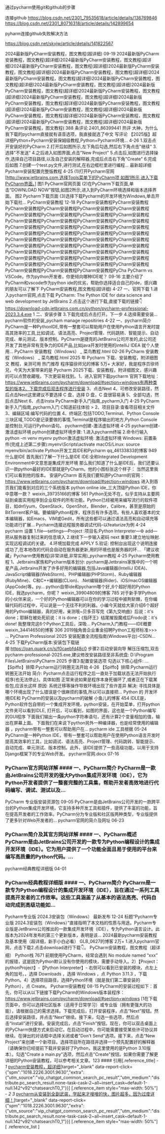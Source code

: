 通过pycharm使用git和github的步骤

连接github
https://blog.csdn.net/2301_79535618/article/details/136769846
https://blog.csdn.net/2301_80716318/article/details/142899654

pyharm连接github失败解决方法

https://blog.csdn.net/skvjw/article/details/141822567


2024最新版PyCharm安装教程，图文教程(超详细)
09-19
2024最新版PyCharm安装教程，图文教程(超详细)2024最新版PyCharm安装教程，图文教程(超详细)2024最新版PyCharm安装教程，图文教程(超详细)2024最新版PyCharm安装教程，图文教程(超详细)2024最新版PyCharm安装教程，图文教程(超详细)2024最新版PyCharm安装教程，图文教程(超详细)2024最新版PyCharm安装教程，图文教程(超详细)2024最新版PyCharm安装教程，图文教程(超详细)2024最新版PyCharm安装教程，图文教程(超详细)2024最新版PyCharm安装教程，图文教程(超详细)2024最新版PyCharm安装教程，图文教程(超详细)2024最新版PyCharm安装教程，图文教程(超详细)2024最新版PyCharm安装教程，图文教程(超详细)2024最新版PyCharm安装教程，图文教程(超详细)2024最新版PyCharm安装教程，图文教程(超详细)2024最新版PyCharm安装教程，图文教程(超详细)2024最新版PyCharm安装教程，图文教程(超详细)2024最新版PyCharm安装教程，图文教程(
388 条评论
2401_86399441
热评
大神，为什么我下载的pycharm直接就有语音选项，我直接就选了中文
写评论
【2025版】超详细Python+Pycharm安装保姆级教程,Python+Pycharm环境...
4-26
1.双击点开安装好的PyCharm 2.打开后如图所示,左下角后勾选,然后右下角点击"继续" 3.选择"不发送" 4.之后进入如图界面,点击"New Project" 5.点击后,如图进行选择操作,选择自己项目路径,以及自己安装的解释器,完成后点击右下角"Create" 6.完成后如图 7.创建一个test.py文件,进行测试,在右边框栏里进行编程...
最新超详细Pycharm安装配置完整版教程
4-25
(1)打开Pycharm官网[http://www.jetbrains.com,选择Tools菜单下的PyCharm项,如图1所示,进入下载PyCharm界面。] 图1 PyCharm官网页面 (2)在PyCharm下载页面,单击“DOWNLOAD NOW”按钮,如图2所示,进入到PyCharm环境选择和版本选择界面。 图2 Pycharm下载页面 (3)选择下载Pycharm的开发环境为Windows,单击开始下载社...
PyCharm安装教程
12-18
PyCharm安装教程PyCharm安装教程PyCharm安装教程PyCharm安装教程PyCharm安装教程PyCharm安装教程PyCharm安装教程PyCharm安装教程PyCharm安装教程PyCharm安装教程PyCharm安装教程PyCharm安装教程PyCharm安装教程PyCharm安装教程PyCharm安装教程PyCharm安装教程PyCharm安装教程PyCharm安装教程PyCharm安装教程PyCharm安装教程PyCharm安装教程PyCharm安装教程PyCharm安装教程PyCharm安装教程PyCharm安装教程PyCharm安装教程PyCharm安装教程PyCharm安装教程PyCharm安装教程PyCharm安装教程PyCharm安装教程PyCharm安装教程PyCharm安装教程PyCharm安装教程PyCharm安装教程PyCharm安装教程PyCharm安装教程PyCharm安装教程PyCharm安装教程PyCharm安装教程PyCharm安装教程PyCharm安装教程PyCharm安装教程PyCharm安装教程PyCharm安装教程PyCha
PyCharm vs VSCode，作为python开发者，你更倾向哪种IDE呢？
09-16
主要介绍了PyCharm和vscode作为python ide的优劣，帮助你选择适合自己的ide，感兴趣的朋友可以了解下
PyCharm安装教程,图文教程(超详细)
4-27
一、官网下载 1.进入pycharm官网,点击下载 PyCharm: The Python IDE for data science and web development by JetBrains 2.点击这个进行下载,直接下载的链接👇 https://download-cdn.jetbrains.com.cn/python/pycharm-professional-2023.3.4.exe 1 二、安装步骤 3.下载完成后点击打开。下一步 4.选择需要安装...
pycharm软件的安装_pycham manage repositiries
4-22
一、pycharm简介 PyCharm是一种PythonIDE,带有一整套可以帮助用户在使用Python语言开发时提高其效率的工具,比如调试、语法高亮、Project管理、代码跳转、智能提示、自动完成、单元测试、版本控制。PyCharm是捷克的JetBrains公司开发的,此公司还开发了其他非常有竞争力的IDE产品,比如java开发时使用的intelliJ IDEA 就个人使用...
PyCharm 安装教程（Windows） _ 菜鸟教程.html
02-26
PyCharm 安装教程（Windows） _ 菜鸟教程.html
2025 年 Pycharm 下载、安装教程，附详细图文 教程，亲测可用
热门推荐
程序猿徐师兄的博客
 5万+
大家好，我是程序员徐师兄，今天为大家带来的是 Pycharm 2025下载、安装教程，附详细图文，感兴趣的可以点赞收藏哦，下次更容易找到。1、进入官网下载pycharm 官网下载地址：https://www.jetbrains.com/pycharm/download/#section=windows有两种类型的版本2、下载完成后双击程序进行安装 3、点击Next 4、可修改安装路径，然后点击Next这里建议不要选择 C 盘，选择 D 盘，C 盘很容易满 5、全部勾选，然后点击Next 6、点击Insta
PyCharm新手入门指南_pycharm入门
4-25
PyCharm新手入门指南_pycharm入门 C知道前往体验 > 2、项目目录:查看项目相关文件 3、编辑区域:编写代码的位置 4、终端区:包括TODO,Terminal、Python Console三块区域,TODO是记录要做的事情,Terminal是程序输出的地方,Python Console是控制台,可运行Python语句。
pycharm创建-激活虚拟环境
4-25
pycharm创建-激活虚拟环境 python创建虚拟环境步骤: 1.进入pycharm终端 2.命令行输入python -m venv myenv python激活虚拟环境: 激活虚拟环境 Windows: 前置条件(完成上述第二步骤):myenv\Scripts\activate macOS/Linux: source myenv/bin/activate
Python开发工具IDE和Pycharm
qq_46133833的博客
 949
什么是IDE 首先我们了解一下什么是IDE IDE:全称Integrated Development Environment中文意思是集成开发环境 那么我们知道了什么是IDE后，我们还要认识一款python最好的IDE那就是PyCharm。他的小图标张这个样子： 当然这里我们可以看到他的版本。 安装PyCharm 首先我们要知道PyCharm的官网：https://www.jetbrains.com/pycharm/download/#section=windows 进入到首页我们能看到对应的三个系统版本
python online ide_三大顶级Python IDE，你中意哪一款？
weixin_39735166的博客
 561
Python无处不在，似乎支持从主要网站到桌面实用程序到企业软件的所有功能。Python已经被用来编写流行的软件项目，如dnf/yum，OpenStack，OpenShot，Blender，Calibre，甚至是原始的BitTorrent客户端。要编辑Python程序，程序员有许多选项。有些人喜欢基本的文本编辑器，如Emacs、VIM或Gedit，所有这些都可以通过语法高亮和自动填充等功能进行扩展...
Pycharm连接远程服务器调试代码–以featurize为例
4-24
pycharm 设置 1.file—settings—Project :项目名:Python Interpreter—⚙️ add—把从服务器复制过来的信息填入 2.继续下一步输入密码 next 重要3.建立地址映射. 实现远程调试的关键。 4.环境加载完成 APPLY 5.验证: 控制台出现这个说明连接成功了,在本地改的代码会自动在服务器更新,用的环境也是服务器的环...
「建议收藏」Pycharm使用教程(非常详细,非常实用)_pycharm教程
4-25
Pycharm使用教程 1、Jetbrains家族和Pycharm版本划分: pycharm是Jetbrains家族中的一个明星产品,Jetbrains开发了许多好用的编辑器,包括Java编辑器(IntelliJ IDEA)、JavaScript编辑器(WebStorm)、PHP编辑器(PHPStorm)、Ruby编辑器(RubyMine)、C和C++编辑器(CLion)、.Net编辑器(Rider)、iOS/macOS编辑器(AppCode)等。py...
python自带ide和pycharm哪个好_6个超好用的Python IDE，我选pycharm，你呢？
weixin_39904809的博客
 785
对于新手学Python的小伙伴来说，一个好的Python编辑器可以在你的学习过程中披荆斩棘，在你编辑代码的过程中，可以说是一个无往不利的利器。小编今天就给大家介绍6个超好用的Python编辑器，真的好用，亲测哦~贝多芬写完《第九交响曲》后说：it's done；耶稣在被处死前说：it is done；《指环王》结尾摧毁魔戒后Frodo说：it's done! 我整理完这6个Python工具后，深吸...
PyCharm入门教程——IDE概要
weixin_34414650的博客
 306
2019独角兽企业重金招聘Python工程师标准>>> ...
PyCharm Professional 2025 安装配置全流程指南(Windows平台)-CSDN...
4-25
下载PyCharm版本:安装包下载链接:https://pan.quark.cn/s/f0caebfd48c0 步骤2:启动安装向导 解压压缩包,双击pycharm-professional-2025.exe,建议修改安装路径至非系统盘: D:\Program Files\JetBrains\PyCharm 2025 步骤3:配置安装选项 勾选以下核心组件: ...
【Spiffo】排障:Pycharm运行转圈无法开始
4-26
【Spiffo】排障:Pycharm运行转圈无法开始 简介: Pycharm点击运行程序之后一直处于加载状态无法开始执行程序(也无法停止)。具体如图 正常来说如果是程序本身死循环了,或者正在下载某些包,应该长这样 原因: 系统迁移等操作导致环境出现了些许差异 解决: 寻找具体是哪个环境出现了什么错误是个很麻烦的事情,所以可以直接把...
Python 的 开发环境IDE和 PyCharm的安装以及pycharm的破解
小鱼儿的博客
 454
IDLE是，Python软件包自带的一个集成开发环境，python安装，在开始菜单，打开python文件夹可以看到IDLE, 打开后，可以看到，如图的界面，这也是一个Python编写的GUI程序 下面我们输出一条python字符串语句，还有计算2个变量相加的值，输出在屏幕上面。 下面我们在来说下python另外一种编译器，也是经常使用的编辑器 ，pycharm带有一整套可以帮助用户在...
pycharm ide 工具根据
05-24
PyCharm是一种Python IDE，带有一整套可以帮助用户在使用Python语言开发时提高其效率的工具，比如调试、语法高亮、Project管理、代码跳转、智能提示、自动完成、单元测试、版本控制。此外，该IDE提供了一些高级功能，以用于支持Django框架下的专业Web开发。
pycharm官网.docx
07-16
### PyCharm官方网站详解 #### 一、PyCharm简介 PyCharm是一款由JetBrains公司开发的强大Python集成开发环境（IDE），它为Python开发者提供了一整套完整的工具集，帮助开发者高效地进行代码编写、调试、测试以及...
PyCharm 专业版安装资源包
09-05
PyCharm是由JetBrains公司开发的一款跨平台的Python集成开发环境，它支持多种开发工具和插件，提供了丰富的功能，旨在提高开发者的工作效率。PyCharm分为专业版和社区版两种类型，专业版提供了更多针对Web开发者的...
pycharm官网的简介及网址
06-23
### PyCharm简介及其官方网站详解 #### 一、PyCharm概述 PyCharm是由JetBrains公司开发的一款专为Python编程设计的集成开发环境（IDE）。它为用户提供了一个功能全面且易于使用的平台来编写高质量的Python代码。...
pycharm经典教程详细版
04-01
### PyCharm经典教程详细版 #### 一、PyCharm简介 PyCharm是一款专为Python编程设计的集成开发环境（IDE），旨在通过一系列工具提高开发者的工作效率。这些工具涵盖了从基本的语法高亮、代码自动完成到高级功能如...
Pycharm专业版 2024.3安装包（Windows）
最新发布
12-24
标题“Pycharm专业版 2024.3安装包（Windows）”直接指明了本文档的性质与用途。Pycharm专业版是JetBrains公司推出的一款集成开发环境（IDE），专为Python语言设计。此版本为2024年发布的第三个更新版本，表明是该...
2024最新pycharm安装教程及基本使用（超详细，新手小白必看）
GLB_0627的博客
 2万+
1.进入pycharm官网，点击下载2.点击download进行下载👇。
PyCharm安装教程，图文教程（超详细）
Python栈
 7671
前期使用PyCharm，经常会遇到 No module named “xxx” 的报错，这是因为Python默认没有你使用的模块，需要手动导入。2）【Project：pythonProject】-【Python Interpreter】- 右侧可以看到已安装的模块，点左上角的加号。，选择 Downloads ，选择 Windows ，点 Python 3.11.3 ，下载Python。4）选择项目路径，选择Python环境（就是我们第二章安装的Python），点 Create。
Pycharm安装教程
08-15
PyCharm的安装过程如下：首先，你可以从以下链接下载PyCharm的Windows版本装程序：https://www.jetbrains.com/pycharm/download/#section=windows [1在下载页面中，你可以选择社区版本（适用于日常学习）或专业版（拥有更强大的功能），请根据自己的需求选择。下载完成后，打开安装程序，点击“Next”按钮。然后选择安装路径，并点击“Next”继续。接下来，勾选一些选项，然后点击“Install”进行安装。安装完成后，点击“Finish”按钮。现在，你可以双击桌面上的PyCharm快捷方式来启动它。在启动过程中，你可能需要接受某些许可协议并继续。在弹出的对话框中选择关闭或者"Don't Send"选项。接下来，点击“New Project”来创建一个新项目。选择项目所在路径并选择一个预先配置好的解释器（请确保你已经提前下载并安装好了Python，我这里使用的是Python 3.10版本）。勾选"Create a main.py"选项，然后点击"Create"按钮。如果你需要了解更详细的Python安装教程，可以参考相关文章。<span class="em">1</span><span class="em">2</span><span class="em">3</span> #### 引用[.reference_title] - *1* [pycharm安装教程，超详细](https://blog.csdn.net/qq_44809707/article/details/122501118)[target="_blank" data-report-click={"spm":"1018.2226.3001.9630","extra":{"utm_source":"vip_chatgpt_common_search_pc_result","utm_medium":"distribute.pc_search_result.none-task-cask-2~all~insert_cask~default-1-null.142^v92^chatsearchT0_1"}}] [.reference_item style="max-width: 50%"] - *2* *3* [pycharm从安装到全副武装，学起来才嗖嗖的快，图片超多，因为过度详细！](https://blog.csdn.net/weixin_46211269/article/details/119934323)[target="_blank" data-report-click={"spm":"1018.2226.3001.9630","extra":{"utm_source":"vip_chatgpt_common_search_pc_result","utm_medium":"distribute.pc_search_result.none-task-cask-2~all~insert_cask~default-1-null.142^v92^chatsearchT0_1"}}] [.reference_item style="max-width: 50%"] [ .reference_list ]


